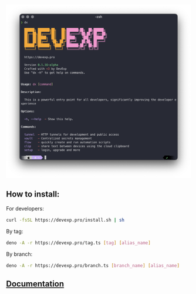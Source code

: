 ![Альтернативный текст](./docs/dx.png)

## How to install:

For developers:
```sh
curl -fsSL https://devexp.pro/install.sh | sh
```

By tag:
```sh
deno -A -r https://devexp.pro/tag.ts [tag] [alias_name]
```

By branch:
```sh
deno -A -r https://devexp.pro/branch.ts [branch_name] [alias_name]
```


## [Documentation](./docs/main.md)
